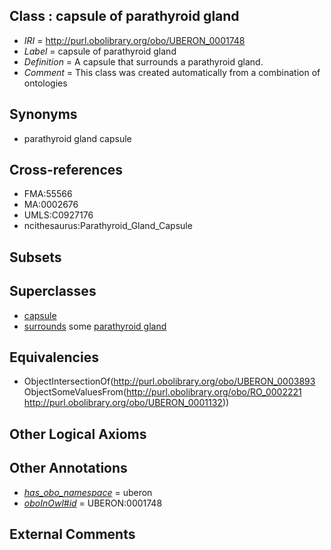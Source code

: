 
## Class : capsule of parathyroid gland

 * *IRI* = http://purl.obolibrary.org/obo/UBERON_0001748
 * *Label* = capsule of parathyroid gland
 * *Definition* = A capsule that surrounds a parathyroid gland.
 * *Comment* = This class was created automatically from a combination of ontologies

## Synonyms

 * parathyroid gland capsule

## Cross-references

 * FMA:55566
 * MA:0002676
 * UMLS:C0927176
 * ncithesaurus:Parathyroid_Gland_Capsule

## Subsets


## Superclasses

 * [capsule](../../UBERON/93/UBERON_0003893.md)
 * [surrounds](../../RO/21/RO_0002221.md) some [parathyroid gland](../../UBERON/32/UBERON_0001132.md)

## Equivalencies

 * ObjectIntersectionOf(<http://purl.obolibrary.org/obo/UBERON_0003893> ObjectSomeValuesFrom(<http://purl.obolibrary.org/obo/RO_0002221> <http://purl.obolibrary.org/obo/UBERON_0001132>))

## Other Logical Axioms


## Other Annotations

 * *[has_obo_namespace](../../ce/oboInOwl#hasOBONamespace.md)* = uberon
 * *[oboInOwl#id](../../id/oboInOwl#id.md)* = UBERON:0001748

## External Comments

